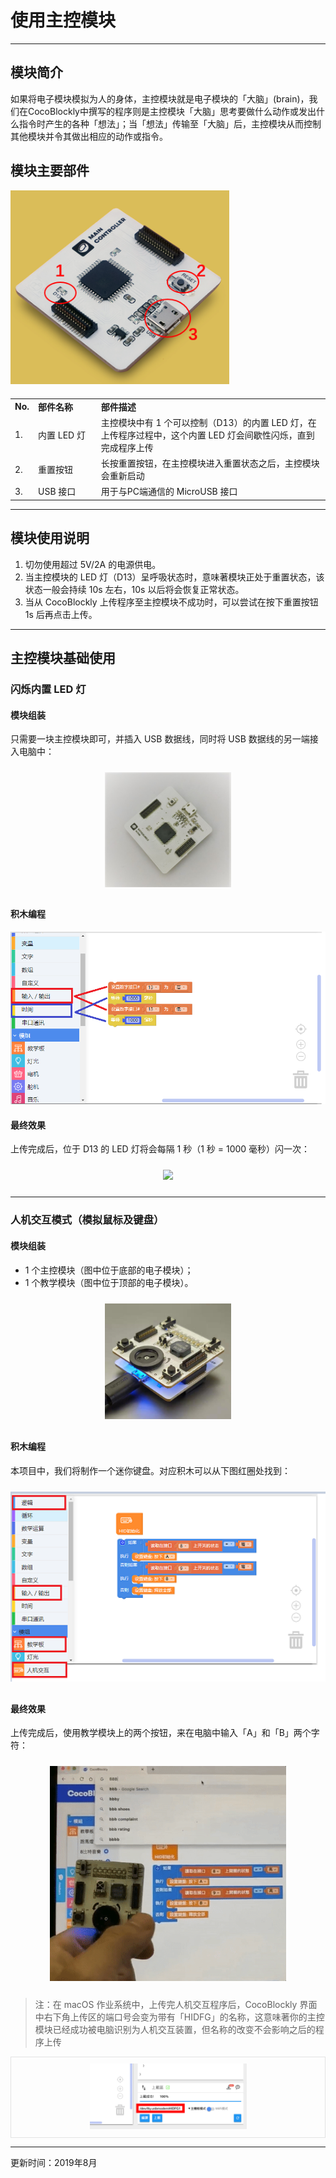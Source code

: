 # 使用主控模块

---

## 模块简介

如果将电子模块模拟为人的身体，主控模块就是电子模块的「大脑」(brain)，我们在CocoBlockly中撰写的程序则是主控模块「大脑」思考要做什么动作或发出什么指令时产生的各种「想法」；当「想法」传输至「大脑」后，主控模块从而控制其他模块并令其做出相应的动作或指令。

## 模块主要部件

<img src="../media/maincontroller_1_cn.png" width="350"/>

<table style="margin-top:20px;">
	<tr>
		<td width="6%" style="font-weight: bold;">No.</td>
		<td width="20%" style="font-weight: bold;">部件名称</td>
		<td style="font-weight: bold;">部件描述</td>
	</tr>
	<tr>
		<td>1.</td>
		<td>内置 LED 灯</td>
		<td>主控模块中有 1 个可以控制（D13）的内置 LED 灯，在上传程序过程中，这个内置 LED 灯会间歇性闪烁，直到完成程序上传</td>
	</tr>
	<tr>
		<td>2.</td>
		<td>重置按钮</td>
		<td>长按重置按钮，在主控模块进入重置状态之后，主控模块会重新启动</td>
	</tr>
	<tr>
		<td>3.</td>
		<td>USB 接口</td>
		<td>用于与PC端通信的 MicroUSB 接口</td>
	</tr>
</table>

---


## 模块使用说明

1. 切勿使用超过 5V/2A 的电源供电。
2. 当主控模块的 LED 灯（D13）呈呼吸状态时，意味著模块正处于重置状态，该状态一般会持续 10s 左右，10s 以后将会恢复正常状态。
3. 当从 CocoBlockly 上传程序至主控模块不成功时，可以尝试在按下重置按钮 1s 后再点击上传。

---

## 主控模块基础使用

### 闪烁内置 LED 灯

#### 模块组装

只需要一块主控模块即可，并插入 USB 数据线，同时将 USB 数据线的另一端接入电脑中：

<div style="padding: 10px 0 10px 0;text-align: center;"><img src="../media/maincontroller_2.jpg" width="40%" /></div>

#### 积木编程

![main controller](../media/maincontroller_3_cn.png)

#### 最终效果

上传完成后，位于 D13 的 LED 灯将会每隔 1 秒（1 秒 = 1000 毫秒）闪一次：

<div style="padding: 10px 0 10px 0;text-align: center;"><img src="../media/Mar-09-2019 15-52-04.gif" width="40%" /></div>

---

### 人机交互模式（模拟鼠标及键盘）

#### 模块组装

* 1 个主控模块（图中位于底部的电子模块）；
* 1 个教学模块（图中位于顶部的电子模块）。

<div style="padding: 10px 0 10px 0;text-align: center;"><img src="../media/hid_assemble.jpg" width="40%" /></div>

#### 积木编程

本项目中，我们将制作一个迷你键盘。对应积木可以从下图红圈处找到：

<div style="padding: 10px 0 10px 0;text-align: center;"><img src="../media/hid_1_cn.png" width="100%" /></div>

#### 最终效果

上传完成后，使用教学模块上的两个按钮，来在电脑中输入「A」和「B」两个字符：

<div style="padding: 10px 0 10px 0;text-align: center;"><img src="../media/Mar-09-2019 16-12-29.gif" width="75%" /></div>

> 注：在 macOS 作业系统中，上传完人机交互程序后，CocoBlockly 界面中右下角上传区的端口号会变为带有「HIDFG」的名称，这意味著你的主控模块已经成功被电脑识别为人机交互装置，但名称的改变不会影响之后的程序上传

<div style="border:1px solid rgba(0,0,0,.1);padding: 10px 0 10px 0;text-align: center;"><img src="../media/hid_tip.jpg" width="50%" /></div>


---
更新时间：2019年8月
